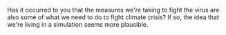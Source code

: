 Has it occurred to you that the measures we're taking to fight the virus are also some of what we need to do to fight climate crisis? If so, the idea that we're living in a simulation seems more plausible.
